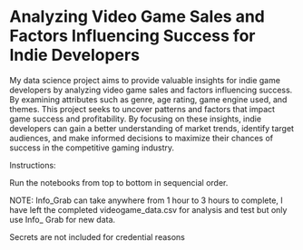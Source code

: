 # Analyzing Video Game Sales and Factors Influencing Success for Indie Developers
 My data science project aims to provide valuable insights for indie game developers by analyzing video game sales and factors influencing success. By examining attributes such as genre, age rating, game engine used, and themes. This project seeks to uncover patterns and factors that impact game success and profitability. By focusing on these insights, indie developers can gain a better understanding of market trends, identify target audiences, and make informed decisions to maximize their chances of success in the competitive gaming industry.

 Instructions:

 Run the notebooks from top to bottom in sequencial order.

 NOTE: Info_Grab can take anywhere from 1 hour to 3 hours to complete, I have left the completed videogame_data.csv for analysis and test but only use Info_ Grab for new data. 

 Secrets are not included for credential reasons

